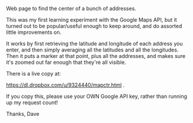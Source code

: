 Web page to find the center of a bunch of addresses.

This was my first learning experiment with the Google Maps API, but it turned
out to be popular/useful enough to keep around, and do assorted little
improvements on.

It works by first retrieving the latitude and longitude of each address you
enter, and then simply averaging all the latitudes and all the longitudes.
Then it puts a marker at that point, plus all the addresses, and makes sure
it's zoomed out far enough that they're all visible.

There is a live copy at:

https://dl.dropbox.com/u/9324440/mapctr.html .

If you copy this, please use your OWN Google API key, rather than running up my
request count!

Thanks,
Dave
